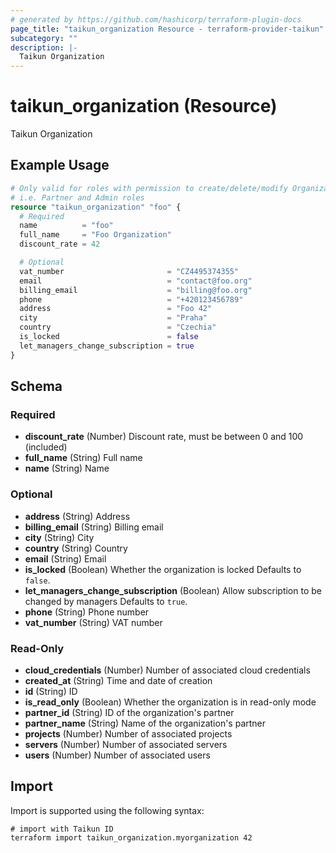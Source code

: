 ```yaml
---
# generated by https://github.com/hashicorp/terraform-plugin-docs
page_title: "taikun_organization Resource - terraform-provider-taikun"
subcategory: ""
description: |-
  Taikun Organization
---
```


# taikun_organization (Resource)

Taikun Organization

## Example Usage

```terraform
# Only valid for roles with permission to create/delete/modify Organizations
# i.e. Partner and Admin roles
resource "taikun_organization" "foo" {
  # Required
  name          = "foo"
  full_name     = "Foo Organization"
  discount_rate = 42

  # Optional
  vat_number                       = "CZ4495374355"
  email                            = "contact@foo.org"
  billing_email                    = "billing@foo.org"
  phone                            = "+420123456789"
  address                          = "Foo 42"
  city                             = "Praha"
  country                          = "Czechia"
  is_locked                        = false
  let_managers_change_subscription = true
}
```

<!-- schema generated by tfplugindocs -->
## Schema

### Required

- **discount_rate** (Number) Discount rate, must be between 0 and 100 (included)
- **full_name** (String) Full name
- **name** (String) Name

### Optional

- **address** (String) Address
- **billing_email** (String) Billing email
- **city** (String) City
- **country** (String) Country
- **email** (String) Email
- **is_locked** (Boolean) Whether the organization is locked Defaults to `false`.
- **let_managers_change_subscription** (Boolean) Allow subscription to be changed by managers Defaults to `true`.
- **phone** (String) Phone number
- **vat_number** (String) VAT number

### Read-Only

- **cloud_credentials** (Number) Number of associated cloud credentials
- **created_at** (String) Time and date of creation
- **id** (String) ID
- **is_read_only** (Boolean) Whether the organization is in read-only mode
- **partner_id** (String) ID of the organization's partner
- **partner_name** (String) Name of the organization's partner
- **projects** (Number) Number of associated projects
- **servers** (Number) Number of associated servers
- **users** (Number) Number of associated users

## Import

Import is supported using the following syntax:

```shell
# import with Taikun ID
terraform import taikun_organization.myorganization 42
```
